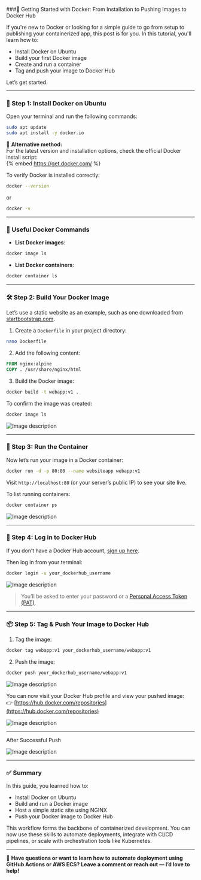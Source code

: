###🚀 Getting Started with Docker: From Installation to Pushing Images to Docker Hub

If you're new to Docker or looking for a simple guide to go from setup to publishing your containerized app, this post is for you. In this tutorial, you'll learn how to:

- Install Docker on Ubuntu  
- Build your first Docker image  
- Create and run a container  
- Tag and push your image to Docker Hub  

Let’s get started.

---

### 🐳 Step 1: Install Docker on Ubuntu

Open your terminal and run the following commands:

```bash
sudo apt update
sudo apt install -y docker.io
```

🔗 **Alternative method:**  
For the latest version and installation options, check the official Docker install script:  
{% embed https://get.docker.com/ %}

To verify Docker is installed correctly:

```bash
docker --version
```
or  

```bash
docker -v
```

---

### 📂 Useful Docker Commands

- **List Docker images**:
```bash
docker image ls
```

- **List Docker containers**:
```bash
docker container ls
```

---

### 🛠 Step 2: Build Your Docker Image

Let’s use a static website as an example, such as one downloaded from [startbootstrap.com](https://startbootstrap.com).

1. Create a `Dockerfile` in your project directory:

```bash
nano Dockerfile
```

2. Add the following content:

```Dockerfile
FROM nginx:alpine
COPY . /usr/share/nginx/html
```

3. Build the Docker image:

```bash
docker build -t webapp:v1 .
```

To confirm the image was created:

```bash
docker image ls
```

![Image description](https://dev-to-uploads.s3.amazonaws.com/uploads/articles/0xeuxeq366wcfm1e0jda.jpeg)



---

### 🚀 Step 3: Run the Container

Now let’s run your image in a Docker container:

```bash
docker run -d -p 80:80 --name websiteapp webapp:v1
```

Visit `http://localhost:80` (or your server’s public IP) to see your site live.

To list running containers:

```bash
docker container ps
```

![Image description](https://dev-to-uploads.s3.amazonaws.com/uploads/articles/bscfysw580ytcmw5bq39.png)

---

### 🔐 Step 4: Log in to Docker Hub

If you don’t have a Docker Hub account, [sign up here](https://hub.docker.com/).

Then log in from your terminal:

```bash
docker login -u your_dockerhub_username
```


![Image description](https://dev-to-uploads.s3.amazonaws.com/uploads/articles/twy298d54qk1n6t6xw0r.png)


> You’ll be asked to enter your password or a [Personal Access Token (PAT)](https://hub.docker.com/settings/security).

---

### 📦 Step 5: Tag & Push Your Image to Docker Hub

1. Tag the image:

```bash
docker tag webapp:v1 your_dockerhub_username/webapp:v1
```

2. Push the image:

```bash
docker push your_dockerhub_username/webapp:v1
```

![Image description](https://dev-to-uploads.s3.amazonaws.com/uploads/articles/dku5d015m1p2o90mnyah.png)



You can now visit your Docker Hub profile and view your pushed image:  
👉 [https://hub.docker.com/repositories](https://hub.docker.com/repositories)


![Image description](https://dev-to-uploads.s3.amazonaws.com/uploads/articles/qizyljrirdqmdf39k26m.jpeg)

---

After Successful Push


![Image description](https://dev-to-uploads.s3.amazonaws.com/uploads/articles/61qn0xhk0tm9kt63e6qf.jpeg)



---

### ✅ Summary

In this guide, you learned how to:

- Install Docker on Ubuntu  
- Build and run a Docker image  
- Host a simple static site using NGINX  
- Push your Docker image to Docker Hub  

This workflow forms the backbone of containerized development. You can now use these skills to automate deployments, integrate with CI/CD pipelines, or scale with orchestration tools like Kubernetes.

---

💬 **Have questions or want to learn how to automate deployment using GitHub Actions or AWS ECS? Leave a comment or reach out — I’d love to help!**

